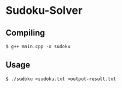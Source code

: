 # Sudoku-Solver
## Compiling
```shell
$ g++ main.cpp -o sudoku
```
## Usage
```shell
$ ./sudoku <sudoku.txt >output-result.txt
```